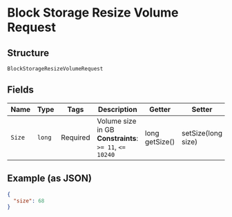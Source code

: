 
# Block Storage Resize Volume Request

## Structure

`BlockStorageResizeVolumeRequest`

## Fields

| Name | Type | Tags | Description | Getter | Setter |
|  --- | --- | --- | --- | --- | --- |
| `Size` | `long` | Required | Volume size in GB<br>**Constraints**: `>= 11`, `<= 10240` | long getSize() | setSize(long size) |

## Example (as JSON)

```json
{
  "size": 68
}
```

